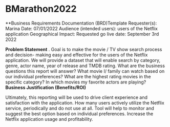# BMarathon2022
**Business Requirements Documentation (BRD)Template
Requester(s): Marina 
Date: 07/01/2022
Audience (intended users): users of the Netflix application
Geographical Impact: 
Requested go live date: September 3rd 2022

**Problem Statement**
. 
Goal is to make the movie / TV show search process and decision- making easy and effective for the users of the Netflix application. We will provide a dataset that will enable search by category, genre, actor name, year of release and TMDB rating. 
What are the business questions this report will answer? 
What movie I/ family can watch based on our individual preferences? 
What are the highest rating movies in the specific category? 
In which movies my favorite actors are playing? 
**Business Justification (Benefits/ROI)**

Ultimately, this reporting will be used to drive client experience and satisfaction with the application. How many users actively utilize the Netflix service, periodically and do not use at all. Tool will help to monitor and suggest the best option based on individual preferences. Increase the Netflix application usage and profitability. 
